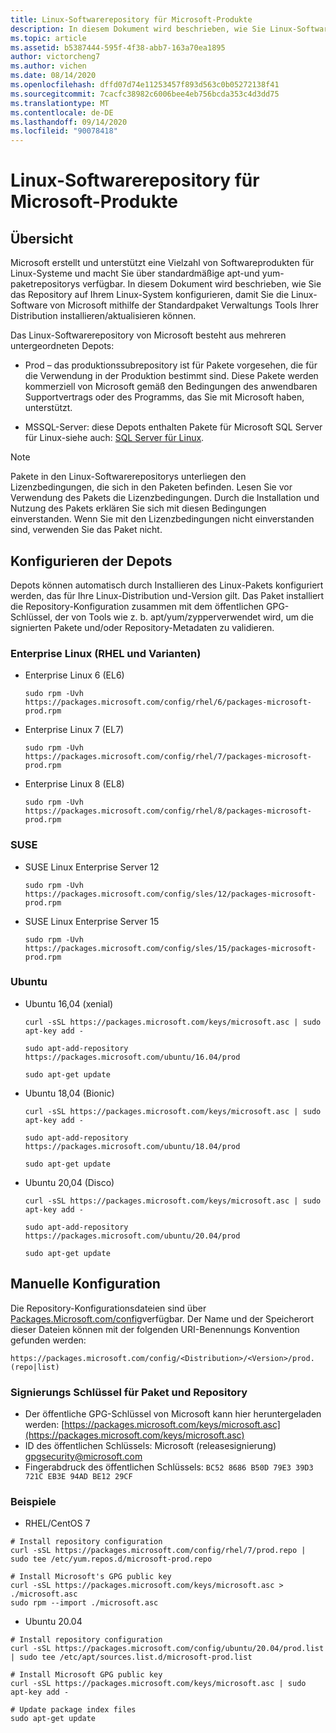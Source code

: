```yaml
---
title: Linux-Softwarerepository für Microsoft-Produkte
description: In diesem Dokument wird beschrieben, wie Sie Linux-Softwarepakete für Microsoft-Produkte verwenden und installieren.
ms.topic: article
ms.assetid: b5387444-595f-4f38-abb7-163a70ea1895
author: victorcheng7
ms.author: vichen
ms.date: 08/14/2020
ms.openlocfilehash: dffd07d74e11253457f893d563c0b05272138f41
ms.sourcegitcommit: 7cacfc38982c6006bee4eb756bcda353c4d3dd75
ms.translationtype: MT
ms.contentlocale: de-DE
ms.lasthandoff: 09/14/2020
ms.locfileid: "90078418"
---
```

# <a name="linux-software-repository-for-microsoft-products"></a>Linux-Softwarerepository für Microsoft-Produkte

## <a name="overview"></a>Übersicht

Microsoft erstellt und unterstützt eine Vielzahl von Softwareprodukten für Linux-Systeme und macht Sie über standardmäßige apt-und yum-paketrepositorys verfügbar. In diesem Dokument wird beschrieben, wie Sie das Repository auf Ihrem Linux-System konfigurieren, damit Sie die Linux-Software von Microsoft mithilfe der Standardpaket Verwaltungs Tools Ihrer Distribution installieren/aktualisieren können.

Das Linux-Softwarerepository von Microsoft besteht aus mehreren untergeordneten Depots:

 - Prod – das produktionssubrepository ist für Pakete vorgesehen, die für die Verwendung in der Produktion bestimmt sind. Diese Pakete werden kommerziell von Microsoft gemäß den Bedingungen des anwendbaren Supportvertrags oder des Programms, das Sie mit Microsoft haben, unterstützt.

 - MSSQL-Server: diese Depots enthalten Pakete für Microsoft SQL Server für Linux-siehe auch: [SQL Server für Linux](https://www.microsoft.com/sql-server/sql-server-vnext-including-Linux).

> [!NOTE]
> Pakete in den Linux-Softwarerepositorys unterliegen den Lizenzbedingungen, die sich in den Paketen befinden. Lesen Sie vor Verwendung des Pakets die Lizenzbedingungen. Durch die Installation und Nutzung des Pakets erklären Sie sich mit diesen Bedingungen einverstanden. Wenn Sie mit den Lizenzbedingungen nicht einverstanden sind, verwenden Sie das Paket nicht.

## <a name="configuring-the-repositories"></a>Konfigurieren der Depots

Depots können automatisch durch Installieren des Linux-Pakets konfiguriert werden, das für Ihre Linux-Distribution und-Version gilt. Das Paket installiert die Repository-Konfiguration zusammen mit dem öffentlichen GPG-Schlüssel, der von Tools wie z. b. apt/yum/zypperverwendet wird, um die signierten Pakete und/oder Repository-Metadaten zu validieren.

### <a name="enterprise-linux-rhel-and-variants"></a>Enterprise Linux (RHEL und Varianten)

 - Enterprise Linux 6 (EL6)<p>`sudo rpm -Uvh https://packages.microsoft.com/config/rhel/6/packages-microsoft-prod.rpm`

 - Enterprise Linux 7 (EL7)<p>`sudo rpm -Uvh https://packages.microsoft.com/config/rhel/7/packages-microsoft-prod.rpm`

 - Enterprise Linux 8 (EL8)<p>`sudo rpm -Uvh https://packages.microsoft.com/config/rhel/8/packages-microsoft-prod.rpm`

### <a name="suse"></a>SUSE

 - SUSE Linux Enterprise Server 12<p>`sudo rpm -Uvh https://packages.microsoft.com/config/sles/12/packages-microsoft-prod.rpm`

 - SUSE Linux Enterprise Server 15<p>`sudo rpm -Uvh https://packages.microsoft.com/config/sles/15/packages-microsoft-prod.rpm`

### <a name="ubuntu"></a>Ubuntu

 - Ubuntu 16,04 (xenial)<p>`curl -sSL https://packages.microsoft.com/keys/microsoft.asc | sudo apt-key add -`<p>`sudo apt-add-repository https://packages.microsoft.com/ubuntu/16.04/prod`<p>`sudo apt-get update`

 - Ubuntu 18,04 (Bionic)<p>`curl -sSL https://packages.microsoft.com/keys/microsoft.asc | sudo apt-key add -`<p>`sudo apt-add-repository https://packages.microsoft.com/ubuntu/18.04/prod`<p>`sudo apt-get update`

 - Ubuntu 20,04 (Disco)<p>`curl -sSL https://packages.microsoft.com/keys/microsoft.asc | sudo apt-key add -`<p>`sudo apt-add-repository https://packages.microsoft.com/ubuntu/20.04/prod`<p>`sudo apt-get update`

## <a name="manual-configuration"></a>Manuelle Konfiguration

Die Repository-Konfigurationsdateien sind über [Packages.Microsoft.com/config](https://packages.microsoft.com/config/)verfügbar. Der Name und der Speicherort dieser Dateien können mit der folgenden URI-Benennungs Konvention gefunden werden:

`https://packages.microsoft.com/config/<Distribution>/<Version>/prod.(repo|list)`

### <a name="package-and-repository-signing-key"></a>Signierungs Schlüssel für Paket und Repository

- Der öffentliche GPG-Schlüssel von Microsoft kann hier heruntergeladen werden: [https://packages.microsoft.com/keys/microsoft.asc](https://packages.microsoft.com/keys/microsoft.asc)
- ID des öffentlichen Schlüssels: Microsoft (releasesignierung) <gpgsecurity@microsoft.com>
- Fingerabdruck des öffentlichen Schlüssels: `BC52 8686 B50D 79E3 39D3 721C EB3E 94AD BE12 29CF`

### <a name="examples"></a>Beispiele

 - RHEL/CentOS 7

```
# Install repository configuration
curl -sSL https://packages.microsoft.com/config/rhel/7/prod.repo | sudo tee /etc/yum.repos.d/microsoft-prod.repo

# Install Microsoft's GPG public key
curl -sSL https://packages.microsoft.com/keys/microsoft.asc > ./microsoft.asc
sudo rpm --import ./microsoft.asc
```

 - Ubuntu 20.04

```
# Install repository configuration
curl -sSL https://packages.microsoft.com/config/ubuntu/20.04/prod.list | sudo tee /etc/apt/sources.list.d/microsoft-prod.list

# Install Microsoft GPG public key
curl -sSL https://packages.microsoft.com/keys/microsoft.asc | sudo apt-key add -

# Update package index files
sudo apt-get update
```
